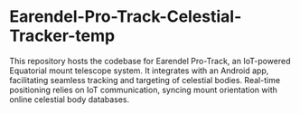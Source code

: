 # Earendel-Pro-Track-Celestial-Tracker-temp
This repository hosts the codebase for Earendel Pro-Track, an IoT-powered Equatorial mount telescope system. It integrates with an Android app, facilitating seamless tracking and targeting of celestial bodies. Real-time positioning relies on IoT communication, syncing mount orientation with online celestial body databases.
